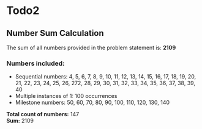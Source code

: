# Todo2

## Number Sum Calculation

The sum of all numbers provided in the problem statement is: **2109**

### Numbers included:
- Sequential numbers: 4, 5, 6, 7, 8, 9, 10, 11, 12, 13, 14, 15, 16, 17, 18, 19, 20, 21, 22, 23, 24, 25, 26, 272, 28, 29, 30, 31, 32, 33, 34, 35, 36, 37, 38, 39, 40
- Multiple instances of 1: 100 occurrences
- Milestone numbers: 50, 60, 70, 80, 90, 100, 110, 120, 130, 140

**Total count of numbers:** 147  
**Sum:** 2109